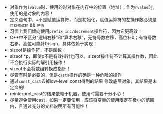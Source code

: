 * 对象作为`lvalue`时，使用的时对象在内存中的位置（地址）；作为`rvalue`时，使用的是对象的内容！
* 定义语句中，`=`不是赋值运算符，而是初始化，赋值运算符的左操作数必须是`可以修改的` && `左值`
* 习惯上我们倾向使用`prefix inc/decrement`操作符，因为它更高效！
* C++中不区分“逻辑右移”和“算术右移”，无符号数右移，高位补0；有符号数右移，高位可能补0/sign，具体依赖于实现！
* sizeof是操作符，不是函数！
* sizeof *p，即使p不是有效指针也可以，sizeof操作符不计算其操作数，因此不会执行实际的解引用操作！
* sizeof不会将数组转换成指针！
* 尽管有时是必要的，但是`casts`操作的确是一种危险的操作
* 通过`const_cast`去掉low-level const得到的结果 修改底层对象，其结果是未定义的!
* reinterpret_cast的结果依赖于机器，使用时需要十分小心！
* 尽量避免使用cast，如果一定要使用，应该将变量的使用限定在极小的范围内，且通过充分的文档说明所有可能性！